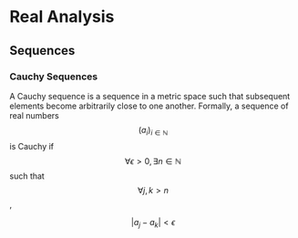 # Real Analysis

## Sequences

### Cauchy Sequences

A Cauchy sequence is a sequence in a metric space such that subsequent elements
become arbitrarily close to one another. Formally, a sequence of real numbers
$$(a_i)_{i \in \mathbb{N}}$$ is Cauchy if $$\forall \epsilon > 0, \exists n \in
\mathbb{N}$$ such that $$\forall j, k > n$$,

$$|a_j - a_k| < \epsilon$$